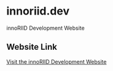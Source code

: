 # innoriid.dev
innoRIID Development Website

## Website Link
[Visit the innoRIID Development Website](https://koleto.github.io/innoriid.dev/)

